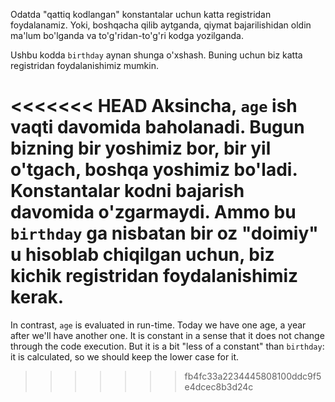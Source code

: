 Odatda "qattiq kodlangan" konstantalar uchun katta registridan foydalanamiz. Yoki, boshqacha qilib aytganda, qiymat bajarilishidan oldin ma'lum bo'lganda va to'g'ridan-to'g'ri kodga yozilganda.

Ushbu kodda `birthday` aynan shunga o'xshash. Buning uchun biz katta registridan foydalanishimiz mumkin.

<<<<<<< HEAD
Aksincha, `age` ish vaqti davomida baholanadi. Bugun bizning bir yoshimiz bor, bir yil o'tgach, boshqa yoshimiz bo'ladi. Konstantalar kodni bajarish davomida o'zgarmaydi. Ammo bu `birthday` ga nisbatan bir oz "doimiy" u hisoblab chiqilgan uchun, biz kichik registridan foydalanishimiz kerak.
=======
In contrast, `age` is evaluated in run-time. Today we have one age, a year after we'll have another one. It is constant in a sense that it does not change through the code execution. But it is a bit "less of a constant" than `birthday`: it is calculated, so we should keep the lower case for it.
>>>>>>> fb4fc33a2234445808100ddc9f5e4dcec8b3d24c
